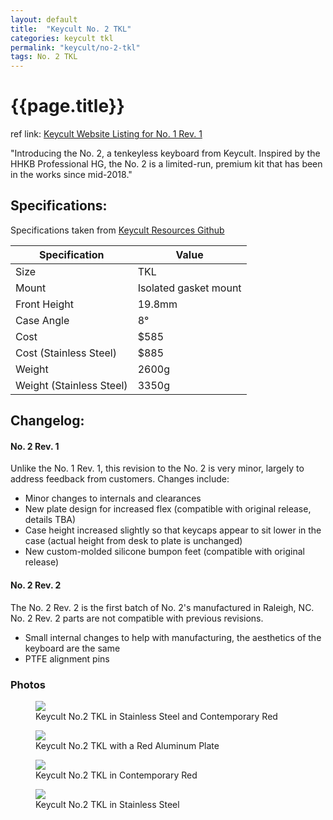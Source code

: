 ```yaml
---
layout: default
title:  "Keycult No. 2 TKL"
categories: keycult tkl
permalink: "keycult/no-2-tkl"
tags: No. 2 TKL
---
```

# {{page.title}}

ref link: [Keycult Website Listing for No. 1 Rev. 1](https://keycult.com/pages/about-the-no-2)

"Introducing the No. 2, a tenkeyless keyboard from Keycult. Inspired by the HHKB Professional HG, the No. 2 is a limited-run, premium kit that has been in the works since mid-2018."

## Specifications:
Specifications taken from [Keycult Resources Github](https://github.com/keycult/keycult-resources/blob/main/pages/mydoc/specs_no_2_tkl.md)

| Specification | Value |
|---|---|
| Size | TKL |
| Mount | Isolated gasket mount |
| Front Height | 19.8mm |
| Case Angle | 8° |
| Cost | $585 |
| Cost (Stainless Steel) | $885 |
| Weight | 2600g |
| Weight (Stainless Steel) | 3350g |

## Changelog:

#### No. 2 Rev. 1

Unlike the No. 1 Rev. 1, this revision to the No. 2 is very minor, largely to address feedback from customers. Changes include:

  -  Minor changes to internals and clearances
  -  New plate design for increased flex (compatible with original release, details TBA)
  -  Case height increased slightly so that keycaps appear to sit lower in the case (actual height from desk to plate is unchanged)
  -  New custom-molded silicone bumpon feet (compatible with original release)

#### No. 2 Rev. 2

The No. 2 Rev. 2 is the first batch of No. 2's manufactured in Raleigh, NC. No. 2 Rev. 2 parts are not compatible with previous revisions.

  -  Small internal changes to help with manufacturing, the aesthetics of the keyboard are the same
  -  PTFE alignment pins


### Photos
<figure>
  <img src="{{ 'assets/images/keycult/no-2-tkl/keycult-no-2-tkl-all-colors.png' | relative_url }}">
  <figcaption>Keycult No.2 TKL in Stainless Steel and Contemporary Red</figcaption>
</figure>

<figure>
  <img src="{{ 'assets/images/keycult/no-2-tkl/keycult-no-2-tkl.png' | relative_url }}">
  <figcaption>Keycult No.2 TKL with a Red Aluminum Plate</figcaption>
</figure>

<figure>
  <img src="{{ 'assets/images/keycult/no-2-tkl/keycult-no-2-tkl-red-rear.png' | relative_url }}">
  <figcaption>Keycult No.2 TKL in Contemporary Red</figcaption>
</figure>

<figure>
  <img src="{{ 'assets/images/keycult/no-2-tkl/keycult-no-2-tkl-ss-rear.png' | relative_url }}">
  <figcaption>Keycult No.2 TKL in Stainless Steel</figcaption>
</figure>
